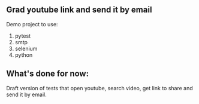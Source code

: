 ## Grad youtube link and send it by email
Demo project to use:
1. pytest
2. smtp
3. selenium
4. python

## What's done for now:

 Draft version of tests that open youtube, search video, get link to share and send it by email.


 